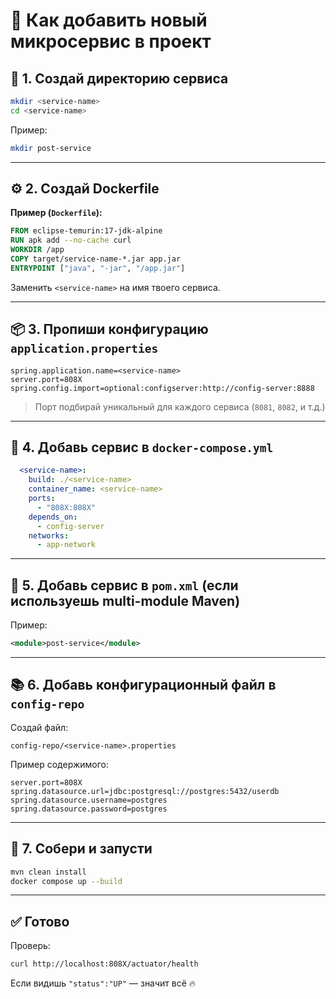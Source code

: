 # 🧱 Как добавить новый микросервис в проект

## 📁 1. Создай директорию сервиса

```bash
mkdir <service-name>
cd <service-name>
```

Пример:
```bash
mkdir post-service
```

---

## ⚙ 2. Создай Dockerfile

**Пример (`Dockerfile`):**
```Dockerfile
FROM eclipse-temurin:17-jdk-alpine
RUN apk add --no-cache curl
WORKDIR /app
COPY target/service-name-*.jar app.jar
ENTRYPOINT ["java", "-jar", "/app.jar"]
```

Заменить `<service-name>` на имя твоего сервиса.

---

## 📦 3. Пропиши конфигурацию `application.properties`

```properties
spring.application.name=<service-name>
server.port=808X
spring.config.import=optional:configserver:http://config-server:8888
```

> Порт подбирай уникальный для каждого сервиса (`8081`, `8082`, и т.д.)

---

## 🔧 4. Добавь сервис в `docker-compose.yml`

```yaml
  <service-name>:
    build: ./<service-name>
    container_name: <service-name>
    ports:
      - "808X:808X"
    depends_on:
      - config-server
    networks:
      - app-network
```

---

## 🧩 5. Добавь сервис в `pom.xml` (если используешь multi-module Maven)

Пример:
```xml
<module>post-service</module>
```

---

## 📚 6. Добавь конфигурационный файл в `config-repo`

Создай файл:
```
config-repo/<service-name>.properties
```

Пример содержимого:
```properties
server.port=808X
spring.datasource.url=jdbc:postgresql://postgres:5432/userdb
spring.datasource.username=postgres
spring.datasource.password=postgres
```

---

## 🚀 7. Собери и запусти

```bash
mvn clean install
docker compose up --build
```

---

## ✅ Готово

Проверь:
```bash
curl http://localhost:808X/actuator/health
```

Если видишь `"status":"UP"` — значит всё 🔥

